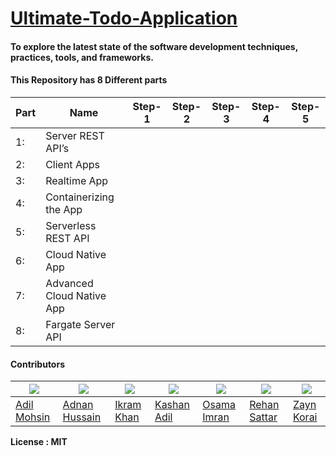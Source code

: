# [Ultimate-Todo-Application](https://www.dropbox.com/s/dg1ugsur6bugybe/The%20Ultimate%20To%20Do%20List%20Project.docx?dl=0)

 #### To  explore  the  latest  state  of  the  software  development  techniques,  practices,  tools,  and frameworks.

#### This Repository has 8 Different parts

| Part  | Name    | Step-1 | Step-2 | Step-3 | Step-4 | Step-5 |
|-------|--------| --------| --------| --------| --------| --------|
|   1:  |Server  REST  API’s |
|   2:  |Client  Apps |
|   3:  | Realtime  App |
|   4:  | Containerizing  the  App  |
|   5:  | Serverless  REST  API |
|   6:  | Cloud  Native  App  |
|   7:  | Advanced  Cloud  Native  App   | 
|   8:  | Fargate  Server  API |

#### Contributors
|![](https://avatars0.githubusercontent.com/u/16635386?s=400&v=4)|![](https://avatars2.githubusercontent.com/u/43226545?s=400&v=4)|![](https://avatars3.githubusercontent.com/u/17683453?s=400&v=4)|![](https://avatars2.githubusercontent.com/u/38387212?s=400&v=4)|![](https://avatars0.githubusercontent.com/u/36574363?s=400&v=4)|![](https://avatars0.githubusercontent.com/u/26999472?s=400&v=4)|![](https://avatars1.githubusercontent.com/u/15165448?s=400&v=4)|
|-- |-- |-- | --| --|-- | --|
 |[Adil Mohsin](https://github.com/adilmohsin) |[Adnan Hussain](https://github.com/Adnan-Hussain22) |[Ikram Khan](https://github.com/ikramkhan9) |[Kashan Adil](https://github.com/Syed-Kashan-Adil) |[Osama Imran](https://github.com/osamaimran25) |[Rehan Sattar](https://github.com/Rehan-Sattar) |[Zayn Korai](https://github.com/zaynkorai)|


**License : MIT**
